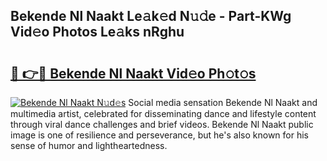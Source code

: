 ## Bekende Nl Naakt Le𝚊k𝚎d N𝚞𝚍e - Part-KWg Vid𝚎o Photos Le𝚊ks nRghu

# <h2><a href="http://fb97i5.evod.top/?m=Bekende+Nl+Naakt">🔗 👉🔴 Bekende Nl Naakt Vid𝚎o Ph𝚘t𝚘s</a></h2>

[![Bekende Nl Naakt N𝚞d𝚎s](https://i.imgur.com/8V9OHl7.gif)](http://fb97i5.evod.top/?m=Bekende+Nl+Naakt)
Social media sensation Bekende Nl Naakt and multimedia artist, celebrated for disseminating dance and lifestyle content through viral dance challenges and brief videos. Bekende Nl Naakt public image is one of resilience and perseverance, but he's also known for his sense of humor and lightheartedness. 
